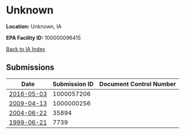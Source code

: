 # Unknown

**Location:** Unknown, IA

**EPA Facility ID:** 100000096415

[Back to IA Index](../../index.md)

## Submissions

| Date | Submission ID | Document Control Number |
|------|--------------|-------------------------|
| [2016-05-03](submissions/1000057206.md) | 1000057206 |  |
| [2009-04-13](submissions/1000000256.md) | 1000000256 |  |
| [2004-06-22](submissions/35894.md) | 35894 |  |
| [1999-06-21](submissions/7739.md) | 7739 |  |
